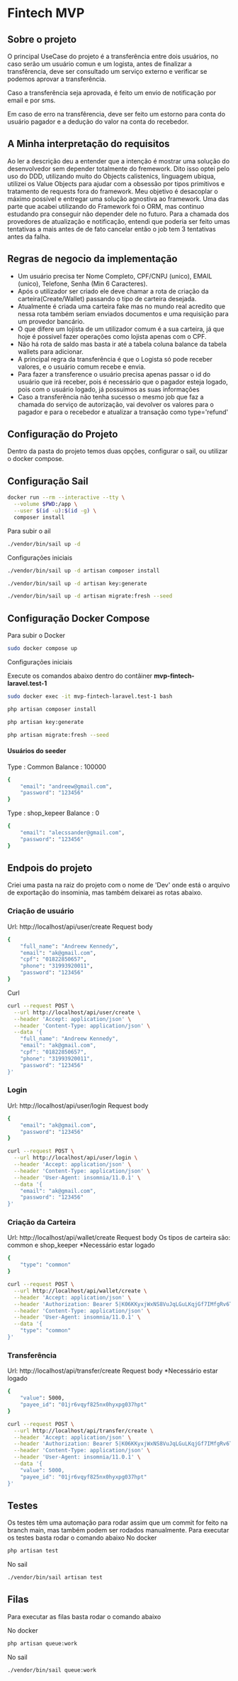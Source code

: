 # Fintech MVP

## Sobre o projeto

O principal UseCase do projeto é a transferência entre dois usuários, no caso serão um usuário comun e um logista, antes de finalizar a transfêrencia, deve ser consultado um serviço externo e verificar se podemos aprovar a transferência.

Caso a transferência seja aprovada, é feito um envio de notificação por email e por sms.

Em caso de erro na transfêrencia, deve ser feito um estorno para conta do usuário pagador e a dedução do valor na conta do recebedor.

## A Minha interpretação do requisitos

Ao ler a descrição deu a entender que a intenção é mostrar uma solução do desenvolvedor sem depender totalmente do fremework.
Dito isso optei pelo uso do DDD, utilizando muito do Objects calistenics, linguagem ubiqua, utilizei os Value Objects para ajudar com a obsessão por tipos primitivos e tratamento de requests fora do framework.
Meu objetivo é desacoplar o máximo possível e entregar uma solução agnostiva ao framework.
Uma das parte que acabei utilizando do Framework foi o ORM, mas continuo estudando pra conseguir não depender dele no futuro.
Para a chamada dos provedores de atualização e notificação, entendi que poderia ser feito umas tentativas a mais antes de de fato cancelar então o job tem 3 tentativas antes da falha.

## Regras de negocio da implementação

 - Um usuário precisa ter Nome Completo, CPF/CNPJ (unico), EMAIL (unico), Telefone, Senha (Min 6 Caracteres).
 - Após o utilizador ser criado ele deve chamar a rota de criação da carteira(Create/Wallet) passando o tipo de carteira desejada.
 - Atualmente é criada uma carteira fake mas no mundo real acredito que nessa rota também seriam enviados documentos e uma requisição para um provedor bancário.
 - O que difere um lojista de um utilizador comum é a sua carteira, já que hoje é possivel fazer operações como lojista apenas com o CPF.
 - Não há rota de saldo mas basta ir até a tabela coluna balance da tabela wallets para adicionar.
 - A principal regra da transferência é que o Logista só pode receber valores, e o usuário comum recebe e envia.
 - Para fazer a transference o usuário precisa apenas passar o id do usuário que irá receber, pois é necessário que o pagador esteja logado, pois com o usuário logado, já possuimos as suas informações
 - Caso a transferência não tenha sucesso o mesmo job que faz a chamada do serviço de autorização, vai devolver os valores para o pagador e para o recebedor e atualizar a transação como type='refund'

## Configuração do Projeto

Dentro da pasta do projeto temos duas opções, configurar o sail, ou utilizar o docker compose.

## Configuração Sail

```bash
docker run --rm --interactive --tty \
  --volume $PWD:/app \
  --user $(id -u):$(id -g) \
  composer install
```

Para subir o ail

```bash
./vendor/bin/sail up -d
```
Configurações iniciais

```bash
./vendor/bin/sail up -d artisan composer install

./vendor/bin/sail up -d artisan key:generate

./vendor/bin/sail up -d artisan migrate:fresh --seed
```

## Configuração Docker Compose

Para subir o Docker

```bash
sudo docker compose up
```

Configurações iniciais

Execute os comandos abaixo dentro do contâiner **mvp-fintech-laravel.test-1**

```bash
sudo docker exec -it mvp-fintech-laravel.test-1 bash
```

```bash
php artisan composer install

php artisan key:generate

php artisan migrate:fresh --seed
```
#### Usuários do seeder
Type : Common
Balance : 100000
```bash
{
	"email": "andreew@gmail.com",
	"password": "123456"
}
```
Type : shop_kepeer
Balance : 0
```bash
{
	"email": "alecssander@gmail.com",
	"password": "123456"
}
```

## Endpois do projeto

Criei uma pasta na raiz do projeto com o nome de 'Dev' onde está o arquivo de exportação do insominia, mas também deixarei as rotas abaixo.

### Criação de usuário
Url: http://localhost/api/user/create
Request body
```bash
{
	"full_name": "Andreew Kennedy",
	"email": "ak@gmail.com",
	"cpf": "01822850657",
	"phone": "31993920011",
	"password": "123456"
}
```
Curl

```bash
curl --request POST \
  --url http://localhost/api/user/create \
  --header 'Accept: application/json' \
  --header 'Content-Type: application/json' \
  --data '{
	"full_name": "Andreew Kennedy",
	"email": "ak@gmail.com",
	"cpf": "01822850657",
	"phone": "31993920011",
	"password": "123456"
}'
```
### Login
Url: http://localhost/api/user/login
Request body
```bash
{
	"email": "ak@gmail.com",
	"password": "123456"
}
```

```bash
curl --request POST \
  --url http://localhost/api/user/login \
  --header 'Accept: application/json' \
  --header 'Content-Type: application/json' \
  --header 'User-Agent: insomnia/11.0.1' \
  --data '{
	"email": "ak@gmail.com",
	"password": "123456"
}'
```

### Criação da Carteira
Url: http://localhost/api/wallet/create
Request body
Os tipos de carteira são: common e shop_keeper
*Necessário estar logado
```bash
{
	"type": "common"
}
```

```bash
curl --request POST \
  --url http://localhost/api/wallet/create \
  --header 'Accept: application/json' \
  --header 'Authorization: Bearer 5|K06KKyxjWxNS8VuJqLGuLKqjGf7IMfgRv6TpFJ12efa38699' \
  --header 'Content-Type: application/json' \
  --header 'User-Agent: insomnia/11.0.1' \
  --data '{
	"type": "common"
}'
```
### Transferência
Url: http://localhost/api/transfer/create
Request body
*Necessário estar logado
```bash
{
	"value": 5000,
	"payee_id": "01jr6vqyf825nx0hyxpg037hpt"
}
```

```bash
curl --request POST \
  --url http://localhost/api/transfer/create \
  --header 'Accept: application/json' \
  --header 'Authorization: Bearer 5|K06KKyxjWxNS8VuJqLGuLKqjGf7IMfgRv6TpFJ12efa38699' \
  --header 'Content-Type: application/json' \
  --header 'User-Agent: insomnia/11.0.1' \
  --data '{
	"value": 5000,
	"payee_id": "01jr6vqyf825nx0hyxpg037hpt"
}'
```

## Testes

Os testes têm uma automação para rodar assim que um commit for feito na branch main, mas também podem ser rodados manualmente.
Para executar os testes basta rodar o comando abaixo
No docker
```bash
php artisan test
```
No sail
```bash
./vendor/bin/sail artisan test
```

## Filas

Para executar as filas basta rodar o comando abaixo

No docker
```bash
php artisan queue:work
```
No sail
```bash
./vendor/bin/sail queue:work
```
